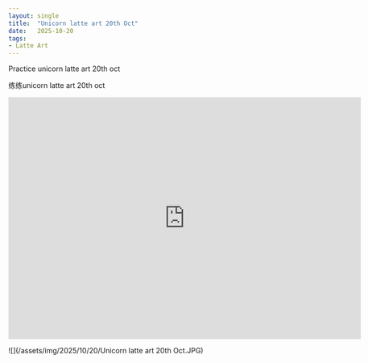 ```yaml
---
layout: single
title:  "Unicorn latte art 20th Oct"
date:   2025-10-20
tags:
- Latte Art
---
```


Practice unicorn latte art 20th oct

练练unicorn latte art 20th oct

<div class="embed-container">
  <iframe
      src="https://www.youtube.com/embed/aBI4KyuM570"
      width="700"
      height="480"
      frameborder="0"
      allowfullscreen="true">
  </iframe>
</div>

![](/assets/img/2025/10/20/Unicorn latte art 20th Oct.JPG)
